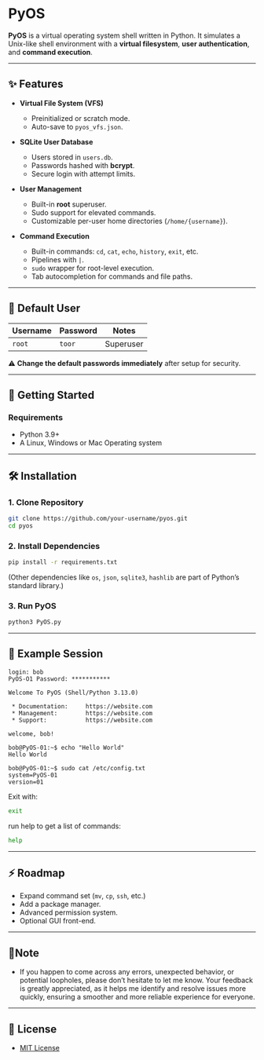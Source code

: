 # PyOS

**PyOS** is a virtual operating system shell written in Python.
It simulates a Unix-like shell environment with a **virtual filesystem**, **user authentication**, and **command execution**.

---

## ✨ Features

- **Virtual File System (VFS)**
  - Preinitialized or scratch mode.
  - Auto-save to `pyos_vfs.json`.

- **SQLite User Database**
  - Users stored in `users.db`.
  - Passwords hashed with **bcrypt**.
  - Secure login with attempt limits.

- **User Management**
  - Built-in **root** superuser.
  - Sudo support for elevated commands.
  - Customizable per-user home directories (`/home/{username}`).

- **Command Execution**
  - Built-in commands: `cd`, `cat`, `echo`, `history`, `exit`, etc.
  - Pipelines with `|`.
  - `sudo` wrapper for root-level execution.
  - Tab autocompletion for commands and file paths.

---

## 🔑 Default User

| Username | Password     | Notes           |
|----------|--------------|-----------------|
| `root`   | `toor`       | Superuser       |

⚠️ **Change the default passwords immediately** after setup for security.

---

## 🚀 Getting Started

### Requirements
- Python 3.9+
- A Linux, Windows or Mac Operating system
---

## 🛠️ Installation

### 1. Clone Repository
```bash
git clone https://github.com/your-username/pyos.git
cd pyos
````

### 2. Install Dependencies

```bash
pip install -r requirements.txt
```

(Other dependencies like `os`, `json`, `sqlite3`, `hashlib` are part of Python’s standard library.)

### 3. Run PyOS

```bash
python3 PyOS.py
```

---

## 📘 Example Session

```text
login: bob
PyOS-O1 Password: ***********

Welcome To PyOS (Shell/Python 3.13.0)

 * Documentation:     https://website.com
 * Management:        https://website.com
 * Support:           https://website.com

welcome, bob!

bob@PyOS-01:~$ echo "Hello World"
Hello World

bob@PyOS-01:~$ sudo cat /etc/config.txt
system=PyOS-01
version=01
```

Exit with:

```bash
exit
```
run help to get a list of commands:
```bash
help
```
---

## ⚡ Roadmap

* Expand command set (`mv`, `cp`, `ssh`, etc.)
* Add a package manager.
* Advanced permission system.
* Optional GUI front-end.

---
## 📝Note

* If you happen to come across any errors, unexpected behavior, or potential loopholes, please don’t hesitate to let me know. Your feedback is greatly appreciated, as it helps me identify and resolve issues more quickly, ensuring a smoother and more reliable experience for everyone.
---

## 📜 License

* [MIT License](LICENSE)
